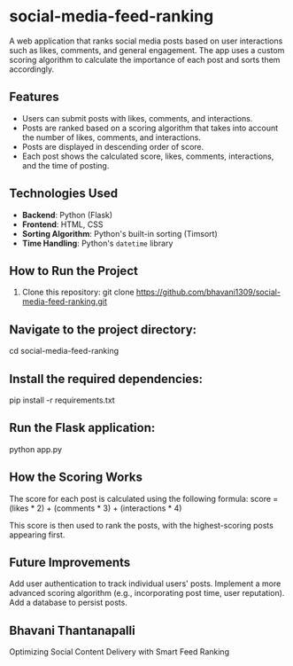 # social-media-feed-ranking

A web application that ranks social media posts based on user interactions such as likes, comments, and general engagement. The app uses a custom scoring algorithm to calculate the importance of each post and sorts them accordingly.

## Features
- Users can submit posts with likes, comments, and interactions.
- Posts are ranked based on a scoring algorithm that takes into account the number of likes, comments, and interactions.
- Posts are displayed in descending order of score.
- Each post shows the calculated score, likes, comments, interactions, and the time of posting.

## Technologies Used
- **Backend**: Python (Flask)
- **Frontend**: HTML, CSS
- **Sorting Algorithm**: Python's built-in sorting (Timsort)
- **Time Handling**: Python's `datetime` library

## How to Run the Project
1. Clone this repository:
   git clone https://github.com/bhavani1309/social-media-feed-ranking.git



## Navigate to the project directory:
   cd social-media-feed-ranking

## Install the required dependencies:
   pip install -r requirements.txt
   
## Run the Flask application:
   python app.py

## How the Scoring Works
   The score for each post is calculated using the following formula:
   score = (likes * 2) + (comments * 3) + (interactions * 4)
   
   This score is then used to rank the posts, with the highest-scoring posts appearing first.
   
## Future Improvements
   Add user authentication to track individual users' posts.
   Implement a more advanced scoring algorithm (e.g., incorporating post time, user reputation).
   Add a database to persist posts.

## Bhavani Thantanapalli
   Optimizing Social Content Delivery with Smart Feed Ranking

